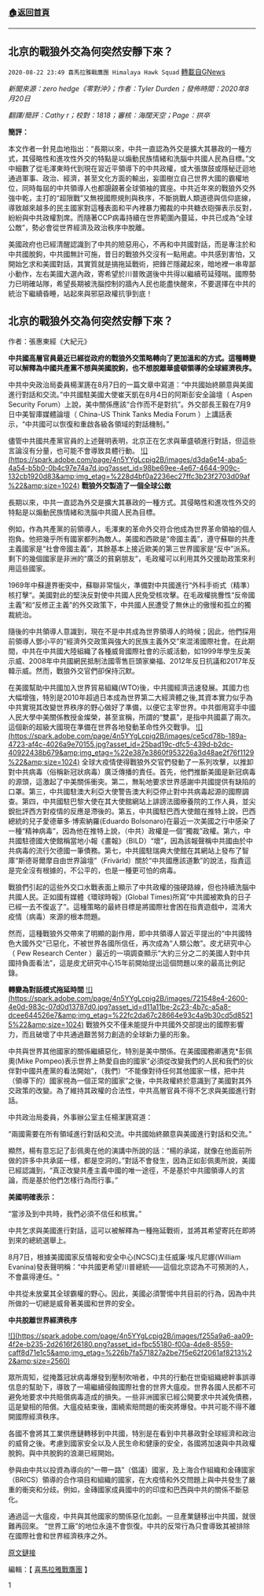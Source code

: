 ###  [:house:返回首頁](https://github.com/ourhimalayas/txt)
---

## 北京的戰狼外交為何突然安靜下來？
`2020-08-22 23:49 喜馬拉雅戰鷹團 Himalaya Hawk Squad` [轉載自GNews](https://gnews.org/zh-hant/312683/)

*新聞來源：zero hedge《零對沖》；作者：Tyler Durden；發佈時間：2020年8月20日*

*翻譯/簡評：Cathy r；校對：1818；審核：海闊天空；Page：拱卒*

**簡評：**

本文作者一針見血地指出：“長期以來，中共一直認為外交是擴大其暴政的一種方式，其侵略性和進攻性外交的特點是以煽動民族情緒和洗腦中共國人民為目標。”文中細數了從毛澤東時代到現在習近平領導下的中共政權，或大張旗鼓或隱秘迂迴地通過軍事、政治、經濟，甚至文化方面的輸出，妄圖樹立自己世界大國的霸權地位，同時每屆的中共領導人也都覬覦著全球領袖的寶座。中共近年來的戰狼外交外強中乾，主打的“超限戰”又無視國際規則與秩序，不斷挑戰人類道德與信仰底線，導致越來越多的民主國家對這種表面和平內裡暴力獨裁的中共糖衣砲彈表示反對，紛紛與中共政權割席。而隨著CCP病毒持續在世界範圍內蔓延，中共已成為“全球公敵”，勢必會從世界經濟及政治秩序中脫離。

美國政府也已經清醒認識到了中共的險惡用心，不再和中共國對話，而是專注於和中共國脫鉤，中共國無計可施，昔日的戰狼外交沒有一點用處。中共感到害怕，又開始乞求和美國對話，其實質就是搞拖延戰術，把鋒芒隱藏起來，暗地裡一串卑鄙小動作，左右美國大選內政，寄希望於川普敗選後中共得以繼續苟延殘喘。國際勢力已明確站隊，希望長期被洗腦控制的牆內人民也能盡快醒來，不要選擇在中共的統治下繼續昏睡，站起來與邪惡政權抗爭到底！

##  **北京的戰狼外交為何突然安靜下來？** 

作者：張惠東經《大紀元》

**中共國高層官員最近已經從政府的戰狼外交策略轉向了更加溫和的方式。這種轉變可以解釋為中國共產黨不想與美國脫鉤，也不想脫離華盛頓領導的全球經濟秩序。**

中共中央政治局委員楊潔篪在8月7日的一篇文章中寫道：“中共國始終願意與美國進行對話和交流。”中共國駐美國大使崔天凱在8月4日的阿斯彭安全論壇（ Aspen Security Forum）上說，美中關係應該“合作而不是對抗”。外交部長王毅在7月9日中美智庫媒體論壇（ China-US Think Tanks Media Forum ）上講話表示，“中共國可以恢復和重啟各級各領域的對話機制。”

儘管中共國共產黨官員的上述聲明表明，北京正在乞求與華盛頓進行對話，但這些言論沒有分量，也可能不會導致具體行動。
[!\[\](https://spark.adobe.com/page/4n5YYgLcpig2B/images/d3da6e14-aba5-4a54-b5b0-0b4c97e74a7d.jpg?asset_id=98be69ee-4e67-4644-909c-132cb1920d83&amp;img_etag=%228d4bf0a2236ec27ffc3b23f2703d09af%22&amp;size=1024)](https://spark.adobe.com/page/4n5YYgLcpig2B/images/d3da6e14-aba5-4a54-b5b0-0b4c97e74a7d.jpg?asset_id=98be69ee-4e67-4644-909c-132cb1920d83&amp;img_etag=%228d4bf0a2236ec27ffc3b23f2703d09af%22&amp;size=1024)
**戰狼外交製造了一個全球公敵**

長期以來，中共一直認為外交是擴大其暴政的一種方式。其侵略性和進攻性外交的特點是以煽動民族情緒和洗腦中共國人民為目標。

例如，作為共產黨的前領導人，毛澤東的革命外交符合他成為世界革命領袖的個人抱負。他把幾乎所有國家都列為敵人。美國和西歐是“帝國主義”，遵守蘇聯的共產主義國家是“社會帝國主義”，其餘基本上接近歐美的第三世界國家是“反中”派系。剩下的幾個國家是非洲的“廣泛的貧窮朋友”，毛政權可以利用其外交援助政策來利用這些國家。

1969年中蘇邊界衝突中，蘇聯非常惱火，準備對中共國進行“外科手術式（精準）核打擊“。美國對此的堅決反對使中共國人民免受核攻擊。在毛政權挑釁性“反帝國主義”和“反修正主義”的外交政策下，中共國人民遭受了無休止的傲慢和孤立的獨裁統治。

隨後的中共領導人意識到，現在不是中共成為世界領導人的時候；因此，他們採用前領導人鄧小平的“經濟外交政策與強大的民族主義外交”來混淆國際社會。在此期間，中共在中共國大陸組織了各種威脅國際社會的示威活動，如1999年學生反美示威、2008年中共國網民抵制法國零售巨頭家樂福、2012年反日抗議和2017年反韓示威。然而，戰狼外交官們卻保持沉默。

在美國幫助中共國加入世界貿易組織(WTO)後，中共國經濟迅速發展。其國力也大幅增強，特別是2010年超過日本成為世界第二大經濟體之後,其資本實力似乎為中共實現其改變世界秩序的野心做好了準備，以便它主宰世界。中共御用寫手中國人民大學中美關係教授金燦榮，甚至宣稱，所謂的“雙贏”，是指中共國贏了兩次。這個新的超級大國現在準備在世界各地發動革命性外交戰爭。
[!\[\](https://spark.adobe.com/page/4n5YYgLcpig2B/images/ce5cd78b-189a-4723-af4c-4026a9e70155.jpg?asset_id=25bad19c-dfc5-439d-b2dc-40922438b679&amp;img_etag=%22e387e3860f953226a3d48ae2f76f1129%22&amp;size=1024)](https://spark.adobe.com/page/4n5YYgLcpig2B/images/ce5cd78b-189a-4723-af4c-4026a9e70155.jpg?asset_id=25bad19c-dfc5-439d-b2dc-40922438b679&amp;img_etag=%22e387e3860f953226a3d48ae2f76f1129%22&amp;size=1024)
全球大疫情使得戰狼外交官們發動了一系列攻擊，以推卸對中共病毒（俗稱新冠狀病毒）廣泛傳播的責任。首先，他們推斷美國是新冠病毒的源頭，這激起了中美關係衝突。第二，無恥地要求世界感謝中共國提供有缺陷的口罩。第三，中共國駐澳大利亞大使警告澳大利亞停止對中共病毒起源的國際調查。第四，中共國駐巴黎大使在其大使館網站上誹謗法國療養院的工作人員，並尖銳批評西方對疫情的反應是滯後的。第五，中共國駐巴西大使館在推特上說，巴西總統的兒子愛德華多·博索納羅(Eduardo Bolsonaro)在最近一次美國之行中感染了一種“精神病毒”，因為他在推特上說，（中共）政權是一個“獨裁”政權。第六，中共國駐德國大使館稱當地小報《畫報》（BILD）“壞”，因為該報聲稱中共國由於中共病毒的流行欠德國一筆債務。第七，中共國駐瑞典大使館在其網站上發布了智庫“斯德哥爾摩自由世界論壇”（Frivärld）關於“中共國應該道歉”的說法，指責這是完全沒有根據的，不公平的，也是一種更可怕的病毒。

戰狼們引起的這些外交口水戰表面上顯示了中共政權的強硬路線，但也持續洗腦中共國人民。正如國有媒體《環球時報》(Global Times)所寫“中共國被欺負的日子已經一去不復返了”。這種策略的最終目標是將國際社會困在指責遊戲中，混淆大疫情（病毒）來源的根本問題。

然而，這種戰狼外交帶來了明顯的副作用，即中共領導人習近平提出的“中共國特色大國外交”已惡化，不被世界各國所信任，再次成為“人類公敵”。皮尤研究中心（ Pew Research Center ）最近的一項調查顯示“大約三分之二的美國人對中共國持負面看法”，這是皮尤研究中心15年前開始提出這個問題以來的最高比例記錄。

**轉變為對話模式拖延時間**
[!\[\](https://spark.adobe.com/page/4n5YYgLcpig2B/images/721548e4-2600-4e0d-983c-07d0d13787d0.jpg?asset_id=d11a11be-2c23-4b7c-a5a8-dcee644526e7&amp;img_etag=%22fc2da67c28664e93c4a9b30cd5d85215%22&amp;size=1024)](https://spark.adobe.com/page/4n5YYgLcpig2B/images/721548e4-2600-4e0d-983c-07d0d13787d0.jpg?asset_id=d11a11be-2c23-4b7c-a5a8-dcee644526e7&amp;img_etag=%22fc2da67c28664e93c4a9b30cd5d85215%22&amp;size=1024)
戰狼外交不僅未能提升中共國外交部提出的國際影響力，而且破壞了中共通過艱苦努力創造的全球新力量的形象。

中共與世界其他國家的關係繼續惡化，特別是美中關係。在美國國務卿邁克\*彭佩奧(Mike Pompeo)表示世界上熱愛自由的國家“必須從改變我們的人民和我們的伙伴對中國共產黨的看法開始”，（我們）“不能像對待任何其他國家一樣，把中共（領導下的）國家視為一個正常的國家”之後，中共政權終於意識到了美國對其外交政策的改變。為了維持其政權的合法性，中共高層官員不得不乞求與美國進行對話。

中共政治局委員，外事辦公室主任楊潔篪寫道：

“兩國需要在所有領域進行對話和交流。中共國始終願意與美國進行對話和交流。”

顯然，楊有意忘記了彭佩奧在他的演講中所說的話：“楊的承諾，就像在他面前所做的許多中共承諾一樣，都是空洞的。”對話不會發生，因為正如彭佩奧所說，美國已經認識到，“真正改變共產主義中國的唯一途徑，不是基於中共國領導人的言論，而是基於他們怎樣行為而行事。”

**美國明確表示：**

“當涉及到中共時，我們必須不信任和核實。”

中共乞求與美國進行對話，這可以被解釋為一種拖延戰術，並將其希望寄託在即將到來的總統選舉上。

8月7日，根據美國國家反情報和安全中心(NCSC)主任威廉·埃凡尼娜(William Evanina)發表聲明稱：“中共國更希望川普總統——這個北京認為不可預測的人，不會贏得連任。“

中共從未放棄其全球霸權的野心。因此，美國必須警惕中共目前的行為，因為中共所做的一切總是威脅著美國和世界的安全。

**中共脫離世界經濟秩序**

[!\[\](https://spark.adobe.com/page/4n5YYgLcpig2B/images/f255a9a6-aa09-4f2e-b235-2d2616f26180.png?asset_id=fbc55180-f00a-4de8-8559-caff8d71e1c5&amp;img_etag=%226b7fa571827a2be7f5e62f2061af8213%22&amp;size=2560)](https://spark.adobe.com/page/4n5YYgLcpig2B/images/f255a9a6-aa09-4f2e-b235-2d2616f26180.png?asset_id=fbc55180-f00a-4de8-8559-caff8d71e1c5&amp;img_etag=%226b7fa571827a2be7f5e62f2061af8213%22&amp;size=1024)

眾所周知，從掩蓋冠狀病毒爆發到壓制吹哨者，中共的行動在世衛組織總幹事誤導信息的幫助下，導致了一場繼續侵蝕國際社會的世界大瘟疫。世界各國人民都不可避免地要求中共賠償病毒造成的損失。一些非洲國家已經公開要求中共減免債務，這是變相的陪償。大瘟疫結束後，圍繞索賠問題的衝突將爆發。中共可能不得不離開國際經濟秩序。

各國不會將其工業供應鏈轉移到中共國，特別是在看到中共暴政對全球經濟和政治的威脅之後。考慮到國家安全以及人民生命和健康的安全，各國將加速與中共政權脫鉤。與中共脫鉤的浪潮已經開始。

參與由中共以投資為導向的“一帶一路”（倡議）國家，及上海合作組織和金磚國家（BRICS）領導的合作項目和組織的國家，在大疫情和外交問題上與中共發生了嚴重的衝突和分歧。例如，金磚國家成員國中的的印度和巴西與中共的關係不斷惡化。

通過這一大瘟疫，中共與其他國家的關係惡化加劇。一旦產業鏈移出中共國，就很難再回來。 “世界工廠”的地位永遠不會恢復。中共的反常行為只會導致其被排除在國際社會和世界經濟秩序之外。

[原文鏈接](https://www.zerohedge.com/geopolitical/why-beijings-wolf-warrior-diplomacy-suddenly-quieted-down)

編輯：【 [喜馬拉雅戰鷹團](https://spark.adobe.com/page/4n5YYgLcpig2B/) 】

1
